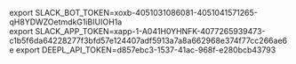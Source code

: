 

export SLACK_BOT_TOKEN=xoxb-4051031086081-4051041571265-qH8YDWZOetmdkG1iBIUIOH1a   
export SLACK_APP_TOKEN=xapp-1-A041H0YHNFK-4077265939473-c1b5f6da64228277f3bfd57e124407adf5913a7a8a662968e374f77cc266ae6e
export DEEPL_API_TOKEN=d857ebc3-1537-41ac-968f-e280bcb43793    
